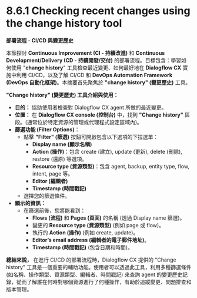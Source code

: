# 8.6.1 Checking recent changes using the change history tool

**部署流程 - CI/CD 與變更歷史**

本節探討 **Continuous Improvement (CI - 持續改進)** 和 **Continuous Development/Delivery (CD - 持續開發/交付)** 的部署流程。目標包含：學習如何使用 "**change history**" 工具檢查最近變更、如何最好地在 **Dialogflow CX** 實施中利用 CI/CD，以及了解 CI/CD 和 **DevOps Automation Framework (DevOps 自動化框架)**。本摘要首先聚焦於 **"change history" (變更歷史)** 工具。

**"Change history" (變更歷史) 工具介紹與使用：**

- **目的：** 協助使用者檢查對 Dialogflow CX agent 所做的最近變更。
- **位置：** 在 **Dialogflow CX console (控制台)** 中，找到 **"Change history"** 區段。(通常位於特定資源的管理或代理程式設定區域內)。
- **篩選功能 (Filter Options)：**
    - 點擊 **"Filter" (篩選)** 按鈕可開啟包含以下選項的下拉選單：
        - **Display name (顯示名稱)**
        - **Action (操作)**：包含 create (建立), update (更新), delete (刪除), restore (還原) 等選項。
        - **Resource type (資源類型)**：包含 agent, backup, entity type, flow, intent, page 等。
        - **Editor (編輯者)**
        - **Timestamp (時間戳記)**
    - 選擇您的篩選條件。
- **顯示的資訊：**
    - 在篩選前後，您將能看到：
        - **Flows (流程)** 和 **Pages (頁面)** 的名稱 (透過 Display name 篩選)。
        - 變更的 **Resource type (資源類型)** (例如 page 或 flow)。
        - 執行的 **Action (操作)** (例如 create, update)。
        - **Editor’s email address (編輯者的電子郵件地址)**。
        - **Timestamp (時間戳記)** (包含日期和時間)。

**總結來說，** 在進行 CI/CD 的部署流程時，Dialogflow CX 提供的 "Change history" 工具是一個重要的輔助功能。使用者可以透過此工具，利用多種篩選條件 (如名稱、操作類型、資源類型、編輯者、時間戳記) 來查詢 agent 的變更歷史記錄，從而了解誰在何時對哪個資源進行了何種操作，有助於追蹤變更、問題排查和版本管理。